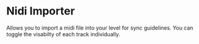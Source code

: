 # Nidi Importer

Allows you to import a midi file into your level for sync guidelines. You can toggle the visabilty of each track individually.
